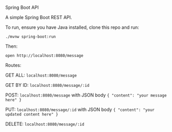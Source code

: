 Spring Boot API

A simple Spring Boot REST API.

To run, ensure you have Java installed, clone this repo and run:

`./mvnw spring-boot:run`

Then:

`open http://localhost:8080/message`

Routes:

GET ALL: `localhost:8080/message`

GET BY ID: `localhost:8080/message/:id`

POST: `localhost:8080/message` with JSON body `{ "content": "your message here" }`

PUT: `localhost:8080/message/:id` with JSON body `{ "content": "your updated content here" }`

DELETE: `localhost:8080/message/:id`